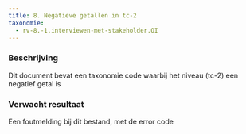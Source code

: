 ```yaml
---
title: 8. Negatieve getallen in tc-2
taxonomie:
  - rv-8.-1.interviewen-met-stakeholder.OI
---
```


### Beschrijving

Dit document bevat een taxonomie code waarbij het niveau (tc-2) een negatief getal is

### Verwacht resultaat

Een foutmelding bij dit bestand, met de error code
